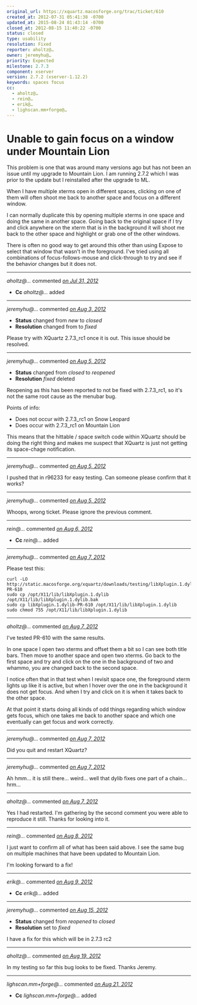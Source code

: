 ```yaml
---
original_url: https://xquartz.macosforge.org/trac/ticket/610
created_at: 2012-07-31 05:41:38 -0700
updated_at: 2015-08-24 01:43:14 -0700
closed_at: 2012-08-15 11:40:22 -0700
status: closed
type: usability
resolution: Fixed
reporter: aholtz@…
owner: jeremyhu@…
priority: Expected
milestone: 2.7.3
component: xserver
version: 2.7.2 (xserver-1.12.2)
keywords: spaces focus
cc:
  - aholtz@…
  - rein@…
  - erik@…
  - lighscan.mm+forge@…
---
```


Unable to gain focus on a window under Mountain Lion
====================================================


This problem is one that was around many versions ago but has not been an issue until my upgrade to Mountain Lion. I am running 2.7.2 which I was prior to the update but I reinstalled after the upgrade to ML.

When I have multiple xterms open in different spaces, clicking on one of them will often shoot me back to another space and focus on a different window.

I can normally duplicate this by opening multiple xterms in one space and doing the same in another space. Going back to the original space if I try and click anywhere on the xterm that is in the background it will shoot me back to the other space and highlight or grab one of the other windows.

There is often no good way to get around this other than using Expose to select that window that wasn't in the foreground. I've tried using all combinations of focus-follows-mouse and click-through to try and see if the behavior changes but it does not.



---

*aholtz@…* commented *[on Jul 31, 2012](https://xquartz.macosforge.org/trac/ticket/610#comment:1 "July 31, 2012 at 5:41 AM PDT")*

-   **Cc** *aholtz@…* added



---

*jeremyhu@…* commented *[on Aug 3, 2012](https://xquartz.macosforge.org/trac/ticket/610#comment:2 "August 3, 2012 at 9:11 AM PDT")*

-   **Status** changed from *new* to *closed*
-   **Resolution** changed from to *fixed*

Please try with XQuartz 2.7.3\_rc1 once it is out. This issue should be resolved.



---

*jeremyhu@…* commented *[on Aug 5, 2012](https://xquartz.macosforge.org/trac/ticket/610#comment:3 "August 5, 2012 at 9:11 AM PDT")*

-   **Status** changed from *closed* to *reopened*
-   **Resolution** *fixed* deleted

Reopening as this has been reported to not be fixed with 2.7.3\_rc1, so it's not the same root cause as the menubar bug.

Points of info:

-   Does not occur with 2.7.3\_rc1 on Snow Leopard
-   Does occur with 2.7.3\_rc1 on Mountain Lion

This means that the hittable / space switch code within XQuartz should be doing the right thing and makes me suspect that XQuartz is just not getting its space-chage notification.



---

*jeremyhu@…* commented *[on Aug 5, 2012](https://xquartz.macosforge.org/trac/ticket/610#comment:4 "August 5, 2012 at 12:09 PM PDT")*

I pushed that in r96233 for easy testing. Can someone please confirm that it works?



---

*jeremyhu@…* commented *[on Aug 5, 2012](https://xquartz.macosforge.org/trac/ticket/610#comment:5 "August 5, 2012 at 1:30 PM PDT")*

Whoops, wrong ticket. Please ignore the previous comment.



---

*rein@…* commented *[on Aug 6, 2012](https://xquartz.macosforge.org/trac/ticket/610#comment:6 "August 6, 2012 at 11:41 AM PDT")*

-   **Cc** *rein@…* added



---

*jeremyhu@…* commented *[on Aug 7, 2012](https://xquartz.macosforge.org/trac/ticket/610#comment:7 "August 7, 2012 at 12:37 PM PDT")*

Please test this:

    curl -LO http://static.macosforge.org/xquartz/downloads/testing/libXplugin.1.dylib-PR-610
    sudo cp /opt/X11/lib/libXplugin.1.dylib /opt/X11/lib/libXplugin.1.dylib.bak
    sudo cp libXplugin.1.dylib-PR-610 /opt/X11/lib/libXplugin.1.dylib
    sudo chmod 755 /opt/X11/lib/libXplugin.1.dylib


---

*aholtz@…* commented *[on Aug 7, 2012](https://xquartz.macosforge.org/trac/ticket/610#comment:8 "August 7, 2012 at 12:47 PM PDT")*

I've tested PR-610 with the same results.

In one space I open two xterms and offset them a bit so I can see both title bars. Then move to another space and open two xterms. Go back to the first space and try and click on the one in the background of two and whammo, you are changed back to the second space.

I notice often that in that test when I revisit space one, the foreground xterm lights up like it is active, but when I hover over the one in the background it does not get focus. And when I try and click on it is when it takes back to the other space.

At that point it starts doing all kinds of odd things regarding which window gets focus, which one takes me back to another space and which one eventually can get focus and work correctly.



---

*jeremyhu@…* commented *[on Aug 7, 2012](https://xquartz.macosforge.org/trac/ticket/610#comment:9 "August 7, 2012 at 1:07 PM PDT")*

Did you quit and restart XQuartz?



---

*jeremyhu@…* commented *[on Aug 7, 2012](https://xquartz.macosforge.org/trac/ticket/610#comment:10 "August 7, 2012 at 1:08 PM PDT")*

Ah hmm... it is still there... weird... well that dylib fixes one part of a chain... hrm...



---

*aholtz@…* commented *[on Aug 7, 2012](https://xquartz.macosforge.org/trac/ticket/610#comment:11 "August 7, 2012 at 1:18 PM PDT")*

Yes I had restarted. I'm gathering by the second comment you were able to reproduce it still. Thanks for looking into it.



---

*rein@…* commented *[on Aug 8, 2012](https://xquartz.macosforge.org/trac/ticket/610#comment:12 "August 8, 2012 at 2:47 PM PDT")*

I just want to confirm all of what has been said above. I see the same bug on multiple machines that have been updated to Mountain Lion.

I'm looking forward to a fix!



---

*erik@…* commented *[on Aug 9, 2012](https://xquartz.macosforge.org/trac/ticket/610#comment:13 "August 9, 2012 at 4:54 PM PDT")*

-   **Cc** *erik@…* added



---

*jeremyhu@…* commented *[on Aug 15, 2012](https://xquartz.macosforge.org/trac/ticket/610#comment:14 "August 15, 2012 at 11:40 AM PDT")*

-   **Status** changed from *reopened* to *closed*
-   **Resolution** set to *fixed*

I have a fix for this which will be in 2.7.3 rc2



---

*aholtz@…* commented *[on Aug 19, 2012](https://xquartz.macosforge.org/trac/ticket/610#comment:15 "August 19, 2012 at 7:31 PM PDT")*

In my testing so far this bug looks to be fixed. Thanks Jeremy.



---

*lighscan.mm+forge@…* commented *[on Aug 21, 2012](https://xquartz.macosforge.org/trac/ticket/610#comment:16 "August 21, 2012 at 5:46 AM PDT")*

-   **Cc** *lighscan.mm+forge@…* added



